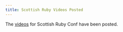 ```yaml
---
title: Scottish Ruby Videos Posted
---
```


The [videos][] for Scottish Ruby Conf have been posted.

[videos]: http://programme2014.scottishrubyconference.com/schedule
